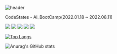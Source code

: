 ![header](https://capsule-render.vercel.app/api?type=waving&color=auto&height=300&section=header&text=Hello,%20I'm%20JooYeop&fontSize=90)

CodeStates - AI_BootCamp(2022.01.18 ~ 2022.08.11)

<img src="https://img.shields.io/badge/-Python-3776AB?style=flat-square&logo=Python&logoColor=yellow"/> <img src="https://img.shields.io/badge/-CSS3-1572B6?style=flat-square&logo=CSS3&logoColor=red"/> <img src="https://img.shields.io/badge/-Flask-4A154B?style=flat-square&logo=Flask&logoColor=white"/> <img src="https://img.shields.io/badge/-Lua-2C2D72?style=flat-square&logo=Lua&logoColor=white"/> <img src="https://img.shields.io/badge/-pandas-150458?style=flat-square&logo=pandas&logoColor=white"/>


[![Top Langs](https://github-readme-stats.vercel.app/api/top-langs/?username=jooyeop&layout=compact)](https://github.com/jooyeop/github-readme-stats)


![Anurag's GitHub stats](https://github-readme-stats.vercel.app/api?username=jooyeop&show_icons=true&theme=radical)



